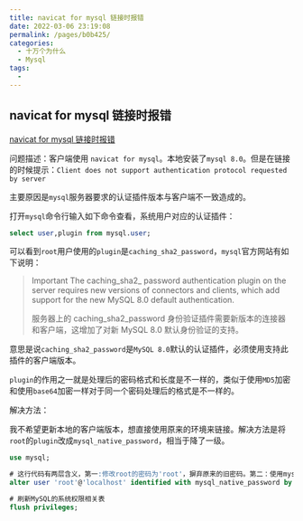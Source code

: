 ```yaml
---
title: navicat for mysql 链接时报错
date: 2022-03-06 23:19:08
permalink: /pages/b0b425/
categories:
  - 十万个为什么
  - Mysql
tags:
  - 
---
```


## navicat for mysql 链接时报错

[navicat for mysql 链接时报错](https://my.oschina.net/u/3295928/blog/1811804)

问题描述：客户端使用 `navicat for mysql`。本地安装了`mysql 8.0`。但是在链接的时候提示：`Client does not support authentication protocol requested  by server`

主要原因是`mysql`服务器要求的认证插件版本与客户端不一致造成的。

打开`mysql`命令行输入如下命令查看，系统用户对应的认证插件：

```sql
select user,plugin from mysql.user;
```

可以看到`root`用户使用的`plugin`是`caching_sha2_password`，`mysql`官方网站有如下说明：

> Important
> The caching_sha2_ password authentication plugin on the server requires new versions of connectors and clients, which add support for the new MySQL 8.0 default authentication.
>
> 服务器上的 caching_sha2_password 身份验证插件需要新版本的连接器和客户端，这增加了对新 MySQL 8.0 默认身份验证的支持。

意思是说`caching_sha2_password`是`MySQL 8.0`默认的认证插件，必须使用支持此插件的客户端版本。

`plugin`的作用之一就是处理后的密码格式和长度是不一样的，类似于使用`MD5`加密和使用`base64`加密一样对于同一个密码处理后的格式是不一样的。

解决方法：

我不希望更新本地的客户端版本，想直接使用原来的环境来链接。解决方法是将`root`的`plugin`改成`mysql_native_password`，相当于降了一级。

```sql
use mysql;

# 这行代码有两层含义，第一:修改root的密码为'root'，摒弃原来的旧密码。第二：使用mysql_native_password对新密码进行编码
alter user 'root'@'localhost' identified with mysql_native_password by '用户密码';

# 刷新MySQL的系统权限相关表
flush privileges;
```


